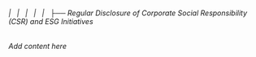 ###### |   |   |   |   |   ├── Regular Disclosure of Corporate Social Responsibility (CSR) and ESG Initiatives

*Add content here*